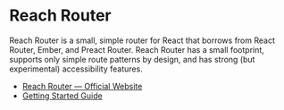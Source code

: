 # Reach Router

Reach Router is a small, simple router for React that borrows from React Router, Ember, and Preact Router. Reach Router has a small footprint, supports only simple route patterns by design, and has strong (but experimental) accessibility features.

- [Reach Router — Official Website](https://reach.tech/router/)
- [Getting Started Guide](https://reach.tech/router/tutorial/01-intro)
